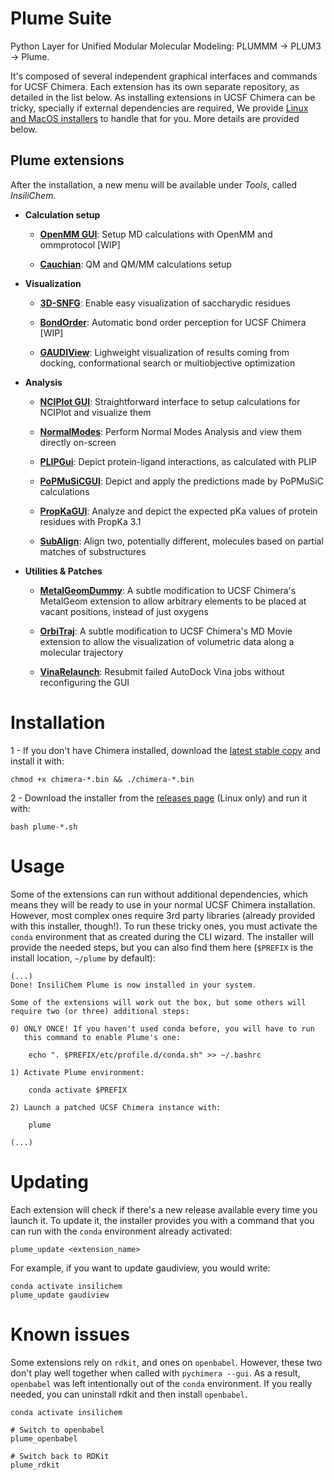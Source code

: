 # Plume Suite

Python Layer for Unified Modular Molecular Modeling: PLUMMM -> PLUM3 -> Plume.

It's composed of several independent graphical interfaces and commands for UCSF Chimera. Each extension has its own separate repository, as detailed in the list below. As installing extensions in UCSF Chimera can be tricky, specially if external dependencies are required, We provide [Linux and MacOS installers](https://github.com/insilichem/plume/releases) to handle that for you. More details are provided below.

## Plume extensions

After the installation, a new menu will be available under _Tools_, called _InsiliChem_.

- **Calculation setup**

    - **[OpenMM GUI](https://github.com/insilichem/plume_openmmgui)**: Setup MD calculations with OpenMM and ommprotocol [WIP]

    - **[Cauchian](https://github.com/insilichem/plume_cauchian)**: QM and QM/MM calculations setup

- **Visualization**

    - **[3D-SNFG](https://github.com/insilichem/plume_snfg)**: Enable easy visualization of saccharydic residues

    - **[BondOrder](https://github.com/insilichem/plume_bondorder)**: Automatic bond order perception for UCSF Chimera [WIP]

    - **[GAUDIView](https://github.com/insilichem/gaudiview)**: Lighweight visualization of results coming from docking, conformational search or multiobjective optimization

- **Analysis**

    - **[NCIPlot GUI](https://github.com/insilichem/plume_nciplot)**: Straightforward interface to setup calculations for NCIPlot and visualize them

    - **[NormalModes](https://github.com/insilichem/plume_normalmodes)**: Perform Normal Modes Analysis and view them directly on-screen

    - **[PLIPGui](https://github.com/insilichem/plume_plipgui)**: Depict protein-ligand interactions, as calculated with PLIP

    - **[PoPMuSiCGUI](https://github.com/insilichem/plume_popmusicgui)**: Depict and apply the predictions made by PoPMuSiC calculations

    - **[PropKaGUI](https://github.com/insilichem/plume_propkagui)**: Analyze and depict the expected pKa values of protein residues with PropKa 3.1

    - **[SubAlign](https://github.com/insilichem/plume_subalign)**: Align two, potentially different, molecules based on partial matches of substructures

- **Utilities & Patches**

    - **[MetalGeomDummy](https://github.com/insilichem/plume_metalgeom)**: A subtle modification to UCSF Chimera's MetalGeom extension to allow arbitrary elements to be placed at vacant positions, instead of just oxygens

    - **[OrbiTraj](https://github.com/insilichem/plume_orbitraj)**: A subtle modification to UCSF Chimera's MD Movie extension to allow the visualization of volumetric data along a molecular trajectory

    -  **[VinaRelaunch](https://github.com/insilichem/plume_vinarelaunch)**: Resubmit failed AutoDock Vina jobs without reconfiguring the GUI


# Installation

1 - If you don't have Chimera installed, download the [latest stable copy](http://www.cgl.ucsf.edu/chimera/download.html) and install it with:

    chmod +x chimera-*.bin && ./chimera-*.bin

2 - Download the installer from the [releases page](https://github.com/insilichem/plume/releases) (Linux only) and run it with:

    bash plume-*.sh


# Usage

Some of the extensions can run without additional dependencies, which means they will be ready to use in your normal UCSF Chimera installation. However, most complex ones require 3rd party libraries (already provided with this installer, though!). To run these tricky ones, you must activate the `conda` environment that as created during the CLI wizard. The installer will provide the needed steps, but you can also find them here (`$PREFIX` is the install location, `~/plume` by default):

```
(...)
Done! InsiliChem Plume is now installed in your system.

Some of the extensions will work out the box, but some others will
require two (or three) additional steps:

0) ONLY ONCE! If you haven't used conda before, you will have to run
   this command to enable Plume's one:

    echo ". $PREFIX/etc/profile.d/conda.sh" >> ~/.bashrc

1) Activate Plume environment:

    conda activate $PREFIX

2) Launch a patched UCSF Chimera instance with:

    plume

(...)
```

# Updating

Each extension will check if there's a new release available every time you launch it. To update it, the installer provides you with a command that you can run with the `conda` environment already activated:

    plume_update <extension_name>

For example, if you want to update gaudiview, you would write:

    conda activate insilichem
    plume_update gaudiview


# Known issues

Some extensions rely on `rdkit`, and ones on `openbabel`. However, these two don't play well together when called with `pychimera --gui`. As a result, `openbabel` was left intentionally out of the `conda` environment. If you really needed, you can uninstall rdkit and then install `openbabel`.

    conda activate insilichem

    # Switch to openbabel
    plume_openbabel

    # Switch back to RDKit
    plume_rdkit
